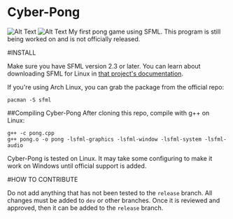 # Cyber-Pong
![Alt Text](http://imgur.com/a/B2Heh)
![Alt Text](https://github.com/izz-j/Cyber-Pong/raw/release/pong1.gif)
My first pong game using SFML. This program is still being worked on and is not
officially released.

#INSTALL

Make sure you have SFML version 2.3 or later. You can learn about downloading
SFML for Linux in [that project's
documentation](http://www.sfml-dev.org/tutorials/2.3/start-linux.php).

If you're using Arch Linux, you can grab the package from the official repo:
    
    pacman -S sfml

##Compiling Cyber-Pong
After cloning this repo, compile with g++ on Linux:

    g++ -c pong.cpp
    g++ pong.o -o pong -lsfml-graphics -lsfml-window -lsfml-system -lsfml-audio

Cyber-Pong is tested on Linux. It may take some configuring to make it work on
Windows until official support is added.

#HOW TO CONTRIBUTE

Do not add anything that has not been tested to the `release` branch. All changes
must be added to `dev` or other branches. Once it is reviewed and approved,
then it can be added to the `release` branch.
